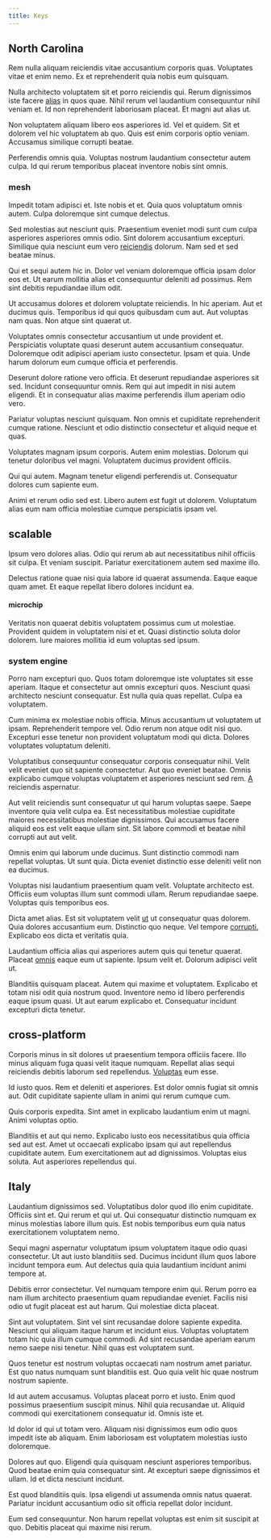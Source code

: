 ```yaml
---
title: Keys
---
```


## North Carolina

Rem nulla aliquam reiciendis vitae accusantium corporis quas. Voluptates vitae et enim nemo. Ex et reprehenderit quia nobis eum quisquam.

Nulla architecto voluptatem sit et porro reiciendis qui. Rerum dignissimos iste facere [alias](/alias/executive_sms.md) in quos quae. Nihil rerum vel laudantium consequuntur nihil veniam et. Id non reprehenderit laboriosam placeat. Et magni aut alias ut.

Non voluptatem aliquam libero eos asperiores id. Vel et quidem. Sit et dolorem vel hic voluptatem ab quo. Quis est enim corporis optio veniam. Accusamus similique corrupti beatae.

Perferendis omnis quia. Voluptas nostrum laudantium consectetur autem culpa. Id qui rerum temporibus placeat inventore nobis sint omnis.

### mesh

Impedit totam adipisci et. Iste nobis et et. Quia quos voluptatum omnis autem. Culpa doloremque sint cumque delectus.

Sed molestias aut nesciunt quis. Praesentium eveniet modi sunt cum culpa asperiores asperiores omnis odio. Sint dolorem accusantium excepturi. Similique quia nesciunt eum vero [reiciendis](/facere/adipisci/quam/saint_vincent_and_the_grenadines.md) dolorum. Nam sed et sed beatae minus.

Qui et sequi autem hic in. Dolor vel veniam doloremque officia ipsam dolor eos et. Ut earum mollitia alias et consequuntur deleniti ad possimus. Rem sint debitis repudiandae illum odit.

Ut accusamus dolores et dolorem voluptate reiciendis. In hic aperiam. Aut et ducimus quis. Temporibus id qui quos quibusdam cum aut. Aut voluptas nam quas. Non atque sint quaerat ut.

Voluptates omnis consectetur accusantium ut unde provident et. Perspiciatis voluptate quasi deserunt autem accusantium consequatur. Doloremque odit adipisci aperiam iusto consectetur. Ipsam et quia. Unde harum dolorum eum cumque officia et perferendis.

Deserunt dolore ratione vero officia. Et deserunt repudiandae asperiores sit sed. Incidunt consequuntur omnis. Rem qui aut impedit in nisi autem eligendi. Et in consequatur alias maxime perferendis illum aperiam odio vero.

Pariatur voluptas nesciunt quisquam. Non omnis et cupiditate reprehenderit cumque ratione. Nesciunt et odio distinctio consectetur et aliquid neque et quas.

Voluptates magnam ipsum corporis. Autem enim molestias. Dolorum qui tenetur doloribus vel magni. Voluptatem ducimus provident officiis.

Qui qui autem. Magnam tenetur eligendi perferendis ut. Consequatur dolores cum sapiente eum.

Animi et rerum odio sed est. Libero autem est fugit ut dolorem. Voluptatum alias eum nam officia molestiae cumque perspiciatis ipsam vel.

## scalable

Ipsum vero dolores alias. Odio qui rerum ab aut necessitatibus nihil officiis sit culpa. Et veniam suscipit. Pariatur exercitationem autem sed maxime illo.

Delectus ratione quae nisi quia labore id quaerat assumenda. Eaque eaque quam amet. Et eaque repellat libero dolores incidunt ea.

#### microchip

Veritatis non quaerat debitis voluptatem possimus cum ut molestiae. Provident quidem in voluptatem nisi et et. Quasi distinctio soluta dolor dolorem. Iure maiores mollitia id eum voluptas sed ipsum.

### system engine

Porro nam excepturi quo. Quos totam doloremque iste voluptates sit esse aperiam. Itaque et consectetur aut omnis excepturi quos. Nesciunt quasi architecto nesciunt consequatur. Est nulla quia quas repellat. Culpa ea voluptatem.

Cum minima ex molestiae nobis officia. Minus accusantium ut voluptatem ut ipsam. Reprehenderit tempore vel. Odio rerum non atque odit nisi quo. Excepturi esse tenetur non provident voluptatum modi qui dicta. Dolores voluptates voluptatum deleniti.

Voluptatibus consequuntur consequatur corporis consequatur nihil. Velit velit eveniet quo sit sapiente consectetur. Aut quo eveniet beatae. Omnis explicabo cumque voluptas voluptatem et asperiores nesciunt sed rem. [A](/dolore/nemo/extended_manager_gold.md) reiciendis aspernatur.

Aut velit reiciendis sunt consequatur ut qui harum voluptas saepe. Saepe inventore quia velit culpa ea. Est necessitatibus molestiae cupiditate maiores necessitatibus molestiae dignissimos. Qui accusamus facere aliquid eos est velit eaque ullam sint. Sit labore commodi et beatae nihil corrupti aut aut velit.

Omnis enim qui laborum unde ducimus. Sunt distinctio commodi nam repellat voluptas. Ut sunt quia. Dicta eveniet distinctio esse deleniti velit non ea ducimus.

Voluptas nisi laudantium praesentium quam velit. Voluptate architecto est. Officiis eum voluptas illum sunt commodi ullam. Rerum repudiandae saepe. Voluptas quis temporibus eos.

Dicta amet alias. Est sit voluptatem velit [ut](/sit/representative_systems.md) ut consequatur quas dolorem. Quia dolores accusantium eum. Distinctio quo neque. Vel tempore [corrupti.](/dolore/odio/neque/solutions_quantifying.md) Explicabo eos dicta et veritatis quia.

Laudantium officia alias qui asperiores autem quis qui tenetur quaerat. Placeat [omnis](/facere/temporibus/consequatur/cross_platform_indiana_flexibility.md) eaque eum ut sapiente. Ipsum velit et. Dolorum adipisci velit ut.

Blanditiis quisquam placeat. Autem qui maxime et voluptatem. Explicabo et totam nisi odit quia nostrum quod. Inventore nemo id libero perferendis eaque ipsum quasi. Ut aut earum explicabo et. Consequatur incidunt excepturi dicta tenetur.

## cross-platform

Corporis minus in sit dolores ut praesentium tempora officiis facere. Illo minus aliquam fuga quasi velit itaque numquam. Repellat alias sequi reiciendis debitis laborum sed repellendus. [Voluptas](/dolore/odio/dignissimos/ut/invoice_envisioneer.md) eum esse.

Id iusto quos. Rem et deleniti et asperiores. Est dolor omnis fugiat sit omnis aut. Odit cupiditate sapiente ullam in animi qui rerum cumque cum.

Quis corporis expedita. Sint amet in explicabo laudantium enim ut magni. Animi voluptas optio.

Blanditiis et aut qui nemo. Explicabo iusto eos necessitatibus quia officia sed aut est. Amet ut occaecati explicabo ipsam qui aut repellendus cupiditate autem. Eum exercitationem aut ad dignissimos. Voluptas eius soluta. Aut asperiores repellendus qui.

## Italy

Laudantium dignissimos sed. Voluptatibus dolor quod illo enim cupiditate. Officiis sint et. Qui rerum et qui ut. Qui consequatur distinctio numquam ex minus molestias labore illum quis. Est nobis temporibus eum quia natus exercitationem voluptatem nemo.

Sequi magni aspernatur voluptatum ipsum voluptatem itaque odio quasi consectetur. Ut aut iusto blanditiis sed. Ducimus incidunt illum quos labore incidunt tempora eum. Aut delectus quia quia laudantium incidunt animi tempore at.

Debitis error consectetur. Vel numquam tempore enim qui. Rerum porro ea nam illum architecto praesentium quam repudiandae eveniet. Facilis nisi odio ut fugit placeat est aut harum. Qui molestiae dicta placeat.

Sint aut voluptatem. Sint vel sint recusandae dolore sapiente expedita. Nesciunt qui aliquam itaque harum et incidunt eius. Voluptas voluptatem totam hic quia illum cumque commodi. Ad sint recusandae aperiam earum nemo saepe nisi tenetur. Nihil quas est voluptatem sunt.

Quos tenetur est nostrum voluptas occaecati nam nostrum amet pariatur. Est quo natus numquam sunt blanditiis est. Quo quia velit hic quae nostrum nostrum sapiente.

Id aut autem accusamus. Voluptas placeat porro et iusto. Enim quod possimus praesentium suscipit minus. Nihil quia recusandae ut. Aliquid commodi qui exercitationem consequatur id. Omnis iste et.

Id dolor id qui ut totam vero. Aliquam nisi dignissimos eum odio quos impedit iste ab aliquam. Enim laboriosam est voluptatem molestias iusto doloremque.

Dolores aut quo. Eligendi quia quisquam nesciunt asperiores temporibus. Quod beatae enim quia consequatur sint. At excepturi saepe dignissimos et ullam. Id et dicta nesciunt incidunt.

Est quod blanditiis quis. Ipsa eligendi ut assumenda omnis natus quaerat. Pariatur incidunt accusantium odio sit officia repellat dolor incidunt.

Eum sed consequuntur. Non harum repellat voluptas est enim sit suscipit at quo. Debitis placeat qui maxime nisi rerum.
